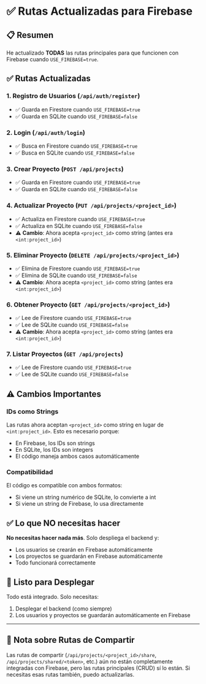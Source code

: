 # ✅ Rutas Actualizadas para Firebase

## 📋 Resumen

He actualizado **TODAS** las rutas principales para que funcionen con Firebase cuando `USE_FIREBASE=true`.

## ✅ Rutas Actualizadas

### 1. **Registro de Usuarios** (`/api/auth/register`)
- ✅ Guarda en Firestore cuando `USE_FIREBASE=true`
- ✅ Guarda en SQLite cuando `USE_FIREBASE=false`

### 2. **Login** (`/api/auth/login`)
- ✅ Busca en Firestore cuando `USE_FIREBASE=true`
- ✅ Busca en SQLite cuando `USE_FIREBASE=false`

### 3. **Crear Proyecto** (`POST /api/projects`)
- ✅ Guarda en Firestore cuando `USE_FIREBASE=true`
- ✅ Guarda en SQLite cuando `USE_FIREBASE=false`

### 4. **Actualizar Proyecto** (`PUT /api/projects/<project_id>`)
- ✅ Actualiza en Firestore cuando `USE_FIREBASE=true`
- ✅ Actualiza en SQLite cuando `USE_FIREBASE=false`
- ⚠️ **Cambio**: Ahora acepta `<project_id>` como string (antes era `<int:project_id>`)

### 5. **Eliminar Proyecto** (`DELETE /api/projects/<project_id>`)
- ✅ Elimina de Firestore cuando `USE_FIREBASE=true`
- ✅ Elimina de SQLite cuando `USE_FIREBASE=false`
- ⚠️ **Cambio**: Ahora acepta `<project_id>` como string (antes era `<int:project_id>`)

### 6. **Obtener Proyecto** (`GET /api/projects/<project_id>`)
- ✅ Lee de Firestore cuando `USE_FIREBASE=true`
- ✅ Lee de SQLite cuando `USE_FIREBASE=false`
- ⚠️ **Cambio**: Ahora acepta `<project_id>` como string (antes era `<int:project_id>`)

### 7. **Listar Proyectos** (`GET /api/projects`)
- ✅ Lee de Firestore cuando `USE_FIREBASE=true`
- ✅ Lee de SQLite cuando `USE_FIREBASE=false`

## ⚠️ Cambios Importantes

### IDs como Strings
Las rutas ahora aceptan `<project_id>` como string en lugar de `<int:project_id>`. Esto es necesario porque:
- En Firebase, los IDs son strings
- En SQLite, los IDs son integers
- El código maneja ambos casos automáticamente

### Compatibilidad
El código es compatible con ambos formatos:
- Si viene un string numérico de SQLite, lo convierte a int
- Si viene un string de Firebase, lo usa directamente

## ✅ Lo que NO necesitas hacer

**No necesitas hacer nada más**. Solo despliega el backend y:
- Los usuarios se crearán en Firebase automáticamente
- Los proyectos se guardarán en Firebase automáticamente
- Todo funcionará correctamente

## 🚀 Listo para Desplegar

Todo está integrado. Solo necesitas:
1. Desplegar el backend (como siempre)
2. Los usuarios y proyectos se guardarán automáticamente en Firebase

---

## 📝 Nota sobre Rutas de Compartir

Las rutas de compartir (`/api/projects/<project_id>/share`, `/api/projects/shared/<token>`, etc.) aún no están completamente integradas con Firebase, pero las rutas principales (CRUD) sí lo están. Si necesitas esas rutas también, puedo actualizarlas.

